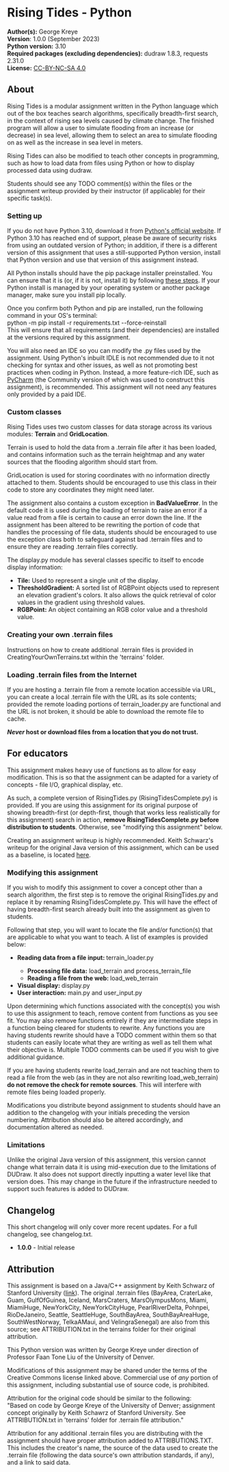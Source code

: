 <h1>Rising Tides - Python</h1>
<b>Author(s):</b> George Kreye<br />
<b>Version</b>: 1.0.0 (September 2023)<br />
<b>Python version:</b> 3.10<br />
<b>Required packages (excluding dependencies):</b> dudraw 1.8.3, requests 2.31.0<br />
<b>License:</b> <a href="https://creativecommons.org/licenses/by-nc-sa/4.0/"> CC-BY-NC-SA 4.0</a>

<h2>About</h2>
Rising Tides is a modular assignment written in the Python language which out of the box teaches search algorithms, 
specifically breadth-first search, in the context of rising sea levels caused by climate change. The finished program
will allow a user to simulate flooding from an increase (or decrease) in sea level, allowing them to select an area to 
simulate flooding on as well as the increase in sea level in meters.

Rising Tides can also be modified to teach other concepts in programming, such as how to load data from files using
Python or how to display processed data using dudraw.

Students should see any TODO comment(s) within the files or the assignment writeup provided by their instructor (if applicable)
for their specific task(s).

<h3>Setting up</h3>
If you do not have Python 3.10, download it from <a href="https://www.python.org/downloads/">Python's official website</a>.
If Python 3.10 has reached end of support, please be aware of security risks from using an outdated version of Python;
in addition, if there is a different version of this assignment that uses a still-supported Python version, install that
Python version and use that version of this assignment instead.

All Python installs should have the pip package installer preinstalled. You can ensure that it is (or, if it is not,
install it) by following <a href="https://packaging.python.org/en/latest/tutorials/installing-packages/">these steps</a>.
If your Python install is managed by your operating system or another package manager, make sure you install pip locally.

Once you confirm both Python and pip are installed, run the following command in your OS's terminal:<br/>
<format>python -m pip install -r requirements.txt --force-reinstall</format><br />
This will ensure that all requirements (and their dependencies) are installed at the versions required by this assignment.

You will also need an IDE so you can modify the .py files used by the assignment. Using Python's inbuilt IDLE is not
recommended due to it not checking for syntax and other issues, as well as not promoting best practices when coding in
Python. Instead, a more feature-rich IDE, such as <a href="https://www.jetbrains.com/pycharm/">PyCharm</a> (the Community
version of which was used to construct this assignment), is recommended. This assignment will not need any features only
provided by a paid IDE.

<h3>Custom classes</h3>
Rising Tides uses two custom classes for data storage across its various modules: <b>Terrain</b> and <b>GridLocation</b>. 

Terrain is used to hold the data from a .terrain file after it has been loaded, and contains information such as the
terrain heightmap and any water sources that the flooding algorithm should start from.

GridLocation is used for storing coordinates with no information directly attached to them. Students should be encouraged to
use this class in their code to store any coordinates they might need later.

The assignment also contains a custom exception in <b>BadValueError</b>. In the default code it is used during the loading
of terrain to raise an error if a value read from a file is certain to cause an error down the line. If the assignment has
been altered to be rewriting the portion of code that handles the processing of file data, students should be encouraged
to use the exception class both to safeguard against bad .terrain files and to ensure they are reading .terrain files
correctly.

The display.py module has several classes specific to itself to encode display information:
<ul>
<li><b>Tile:</b> Used to represent a single unit of the display.</li>
<li><b>ThresholdGradient:</b> A sorted list of RGBPoint objects used to represent an elevation gradient's colors. It
also allows the quick retrieval of color values in the gradient using threshold values.</li>
<li><b>RGBPoint:</b> An object containing an RGB color value and a threshold value.</li>
</ul>

<h3>Creating your own .terrain files</h3>
Instructions on how to create additional .terrain files is provided in CreatingYourOwnTerrains.txt within the 'terrains'
folder.

<h3>Loading .terrain files from the Internet</h3>
If you are hosting a .terrain file from a remote location accessible via URL, you can create a local .terrain file with
the URL as its sole contents; provided the remote loading portions of terrain_loader.py are functional and the URL is not
broken, it should be able to download the remote file to cache.

<b><i>Never</i> host or download files from a location that you do not trust.</b>

<h2>For educators</h2>
This assignment makes heavy use of functions as to allow for easy modification. This is so that the assignment can be
adapted for a variety of concepts - file I/O, graphical display, etc.

As such, a complete version of RisingTides.py (RisingTidesComplete.py) is provided. If you are using this assignment
for its original purpose of showing breadth-first (or depth-first, though that works less realistically for this
assignment) search in action, <b>remove RisingTidesComplete.py before distribution to students</b>. Otherwise, see
"modifying this assignment" below.

Creating an assignment writeup is highly recommended. Keith Schwarz's writeup for the original Java version of this
assignment, which can be used as a baseline, is located
<a href="http://nifty.stanford.edu/2023/schwarz-rising-tides/doc/Rising%20Tides.pdf">here</a>.

<h3>Modifying this assignment</h3>
If you wish to modify this assignment to cover a concept other than a search algorithm, the first step is to remove the
original RisingTides.py and replace it by renaming RisingTidesComplete.py. This will have the effect of having 
breadth-first search already built into the assignment as given to students.

Following that step, you will want to locate the file and/or function(s) that are applicable to what you want to teach.
A list of examples is provided below:
<ul>
<li><b>Reading data from a file input: </b>terrain_loader.py</li>
<ul>
<li><b>Processing file data:</b> load_terrain and process_terrain_file</li>
<li><b>Reading a file from the web: </b>load_web_terrain</li>
</ul>
<li><b>Visual display: </b>display.py</li>
<li><b>User interaction:</b> main.py and user_input.py</li>
</ul>

Upon determining which functions associated with the concept(s) you wish to use this assignment to teach, remove content
from functions as you see fit. You may also remove functions entirely if they are intermediate steps in a function being
cleared for students to rewrite. Any functions you are having students rewrite should have a TODO comment within them so
that students can easily locate what they are writing as well as tell them what their objective is. Multiple TODO
comments can be used if you wish to give additional guidance.

If you are having students rewrite load_terrain and are not teaching them to read a file from the web (as in they are not
also rewriting load_web_terrain) <b>do not remove the check for remote sources</b>. This will interfere with remote
files being loaded properly.

Modifications you distribute beyond assignment to students should have an addition to the changelog with your initials
preceding the version numbering. Attribution should also be altered accordingly, and documentation altered as needed.

<h3>Limitations</h3>
Unlike the original Java version of this assignment, this version cannot change what terrain data it is using 
mid-execution due to the limitations of DUDraw. It also does not support directly inputting a water level like that
version does. This may change in the future if the infrastructure needed to support such features is added to DUDraw.

<h2>Changelog</h2>
This short changelog will only cover more recent updates. For a full changelog, see changelog.txt.
<ul>
<li><b>1.0.0</b> - Initial release</li>
</ul>

<h2>Attribution</h2>
This assignment is based on a Java/C++ assignment by Keith Schwarz of Stanford University
(<a href="http://nifty.stanford.edu/2023/schwarz-rising-tides/">link</a>).
The original .terrain files (BayArea, CraterLake, Guam, GulfOfGuinea, Iceland, MarsCraters, MarsOlympusMons, Miami,
MiamiHuge, NewYorkCity, NewYorkCityHuge, PearlRiverDelta, Pohnpei, RioDeJaneiro, Seattle, SeattleHuge, SouthBayArea,
SouthBayAreaHuge, SouthWestNorway, TelkaAMaui, and VelingraSenegal) are also from this source; see ATTRIBUTION.txt in 
the terrains folder for their original attribution.

This Python version was written by George Kreye under direction of Professor Faan Tone Liu of the University of Denver.

Modifications of this assignment may be shared under the terms of the Creative Commons license linked above. Commercial
use of <i>any</i> portion of this assignment, including substantial use of source code, is prohibited.

Attribution for the original code should be similar to the following:<br />
"Based on code by George Kreye of the University of Denver; assignment concept originally by Keith Schawrz of Stanford University. See ATTRIBUTION.txt in 'terrains' folder for .terrain file attribution."

Attribution for any additional .terrain files you are distributing with the assignment should have proper attribution
added to ATTRIBUTIONS.TXT. This includes the creator's name, the source of the data used to create the .terrain file
(following the data source's own attribution standards, if any), and a link to said data.
